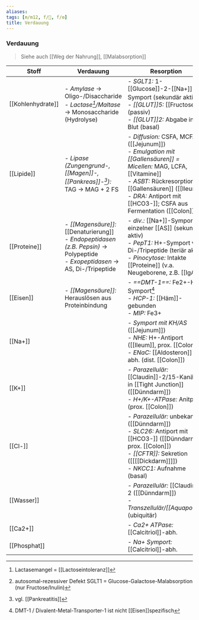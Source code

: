 ```yaml
---
aliases: 
tags: [m/m12, f/💩, f/⚙️]
title: Verdauung
---
```

### Verdauung
> Siehe auch [[Weg der Nahrung]], [[Malabsorption]]

| Stoff             | Verdauung                                                                                                                       | Resorption                                                                                                                                                                                                                                        |     |
| ----------------- | ------------------------------------------------------------------------------------------------------------------------------- | ------------------------------------------------------------------------------------------------------------------------------------------------------------------------------------------------------------------------------------------------- | --- |
| [[Kohlenhydrate]] | - *Amylase* → Oligo-/Disaccharide<br> - *Lactase[^2]/Maltase* → Monosaccharide (Hydrolyse)                                      | - *SGLT1:* 1-[[Glucose]]-2-[[Na+]]-Symport (sekundär aktiv)[^4]<br> - *[[GLUT]]5:* [[Fructose]] (passiv)<br> - *[[GLUT]]2:* Abgabe ins Blut (basal)                                                                                               |     |
| [[Lipide]]        | - *Lipase (Zungengrund-, [[Magen]]-, [[Pankreas]]-[^3]):* TAG → MAG + 2 FS                                                      | - *Diffusion:* CSFA, MCFA ([[Jejunum]])<br>- *Emulgation mit [[Gallensäuren]] = Micellen:* MAG, LCFA, [[Vitamine]]<br>- *ASBT:* Rückresorption [[Gallensäuren]] ([[Ileum]])<br>- *DRA:* Antiport mit [[HCO3-]]; CSFA aus Fermentation ([[Colon]]) |     |
| [[Proteine]]      | - *[[Magensäure]]:* [[Denaturierung]]<br> - *Endopeptidasen (z.B. Pepsin)* → Polypeptide<br> - *Exopeptidasen* → AS, Di-/Tripeptide | - *div.:* [[Na+]]-Symport einzelner [[AS]] (sekundär aktiv)<br> - *PepT1:* H+-Symport von Di-/Tripeptide (teriär aktiv)<br> - *Pinocytose:* Intakte [[Proteine]] (v.a. Neugeborene, z.B. [[IgA]])                                                 |     |
| [[Eisen]]         | - *[[Magensäure]]:* Herauslösen aus Proteinbindung                                                                              | - *==DMT-1==:* Fe2+-H+-Symport[^1]<br>- *HCP-1:* [[Häm]]-gebunden<br>- *MIP:* Fe3+                                                                                                                                                                |     |
| [[Na+]]           |                                                                                                                                 | - *Symport mit KH/AS* ([[Jejunum]])<br>- *NHE:* H+-Antiport ([[Ileum]], prox. [[Colon]])<br>- *ENaC:* [[Aldosteron]]-abh. (dist. [[Colon]])                                                                                                       |     |
| [[K+]]            |                                                                                                                                 | - *Parazellulär:* [[Claudin]]-2/15-Kanäle in [[Tight Junction]] ([[Dünndarm]])<br>- *H+/K+-ATPase:* Anitport (prox. [[Colon]])                                                                                                                    |     |
| [[Cl-]]           |                                                                                                                                 | - *Parazellulär:* unbekannt ([[Dünndarm]])<br>- *SLC26:* Antiport mit [[HCO3-]] ([[Dünndarm]], prox. [[Colon]])<br>- *[[CFTR]]:* Sekretion ([[[[Dickdarm]]]])<br>- *NKCC1:* Aufnahme (basal)                                                              |     |
| [[Wasser]]        |                                                                                                                                 | - *Parazellulär:* [[Claudin]] 2 ([[Dünndarm]])<br>- *Transzellulär/[[Aquaporin]]* (ubiquitär)                                                                                                                                                     |     |
| [[Ca2+]]          |                                                                                                                                 | - *Ca2+ ATPase:* [[Calcitriol]]-abh.                                                                                                                                                                                                              |     |
| [[Phosphat]]      |                                                                                                                                 | - *Na+ Symport:* [[Calcitriol]]-abh.                                                                                                                                                                                                                                                 |     |


[^1]: DMT-1 / Divalent-Metal-Transporter-1 ist nicht [[Eisen]]spezifisch
[^2]: Lactasemangel = [[Lactoseintoleranz]]
[^3]: vgl. [[Pankreatitis]]
[^4]: autosomal-rezessiver Defekt SGLT1 = Glucose-Galactose-Malabsorption (nur Fructose/Inulin)